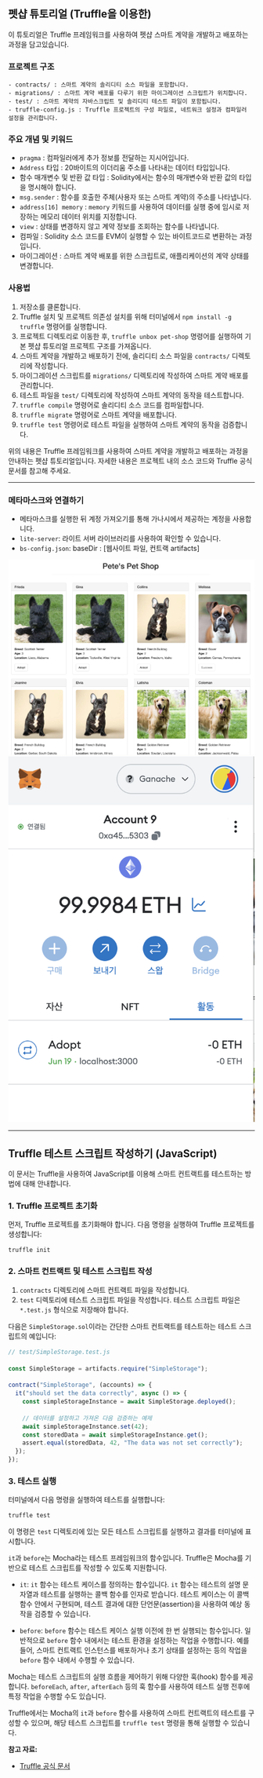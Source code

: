 ## 펫샵 튜토리얼 (Truffle을 이용한)

이 튜토리얼은 Truffle 프레임워크를 사용하여 펫샵 스마트 계약을 개발하고 배포하는 과정을 담고있습니다.

### 프로젝트 구조

```
- contracts/ : 스마트 계약의 솔리디티 소스 파일을 포함합니다.
- migrations/ : 스마트 계약 배포를 다루기 위한 마이그레이션 스크립트가 위치합니다.
- test/ : 스마트 계약의 자바스크립트 및 솔리디티 테스트 파일이 포함됩니다.
- truffle-config.js : Truffle 프로젝트의 구성 파일로, 네트워크 설정과 컴파일러 설정을 관리합니다.
```

### 주요 개념 및 키워드

- `pragma` : 컴파일러에게 추가 정보를 전달하는 지시어입니다.
- `Address` 타입 : 20바이트의 이더리움 주소를 나타내는 데이터 타입입니다.
- 함수 매개변수 및 반환 값 타입 : Solidity에서는 함수의 매개변수와 반환 값의 타입을 명시해야 합니다.
- `msg.sender` : 함수를 호출한 주체(사용자 또는 스마트 계약)의 주소를 나타냅니다.
- `address[16] memory` : `memory` 키워드를 사용하여 데이터를 실행 중에 임시로 저장하는 메모리 데이터 위치를 지정합니다.
- `view` : 상태를 변경하지 않고 계약 정보를 조회하는 함수를 나타냅니다.
- 컴파일 : Solidity 소스 코드를 EVM이 실행할 수 있는 바이트코드로 변환하는 과정입니다.
- 마이그레이션 : 스마트 계약 배포를 위한 스크립트로, 애플리케이션의 계약 상태를 변경합니다.

### 사용법

1. 저장소를 클론합니다.
2. Truffle 설치 및 프로젝트 의존성 설치를 위해 터미널에서 `npm install -g truffle` 명령어를 실행합니다.
3. 프로젝트 디렉토리로 이동한 후, `truffle unbox pet-shop` 명령어를 실행하여 기본 펫샵 튜토리얼 프로젝트 구조를 가져옵니다.
4. 스마트 계약을 개발하고 배포하기 전에, 솔리디티 소스 파일을 `contracts/` 디렉토리에 작성합니다.
5. 마이그레이션 스크립트를 `migrations/` 디렉토리에 작성하여 스마트 계약 배포를 관리합니다.
6. 테스트 파일을 `test/` 디렉토리에 작성하여 스마트 계약의 동작을 테스트합니다.
7. `truffle compile` 명령어로 솔리디티 소스 코드를 컴파일합니다.
8. `truffle migrate` 명령어로 스마트 계약을 배포합니다.
9. `truffle test` 명령어로 테스트 파일을 실행하여 스마트 계약의 동작을 검증합니다.


위의 내용은 Truffle 프레임워크를 사용하여 스마트 계약을 개발하고 배포하는 과정을 안내하는 펫샵 튜토리얼입니다. 자세한 내용은 프로젝트 내의 소스 코드와 Truffle 공식 문서를 참고해 주세요.

---
### 메타마스크와 연결하기
- 메타마스크를 실행한 뒤 계정 가져오기를 통해 가나시에서 제공하는 계정을 사용합니다.
- `lite-server`: 라이트 서버 라이브러리를 사용하여 확인할 수 있습니다.
- `bs-config.json`: baseDir : [웹사이트 파일, 컨트랙 artifacts]

![Alt text](image.png)
![Alt text](image-1.png)


---

## Truffle 테스트 스크립트 작성하기 (JavaScript)

이 문서는 Truffle을 사용하여 JavaScript를 이용해 스마트 컨트랙트를 테스트하는 방법에 대해 안내합니다.

### 1. Truffle 프로젝트 초기화

먼저, Truffle 프로젝트를 초기화해야 합니다. 다음 명령을 실행하여 Truffle 프로젝트를 생성합니다:

```
truffle init
```

### 2. 스마트 컨트랙트 및 테스트 스크립트 작성

1. `contracts` 디렉토리에 스마트 컨트랙트 파일을 작성합니다.
2. `test` 디렉토리에 테스트 스크립트 파일을 작성합니다. 테스트 스크립트 파일은 `*.test.js` 형식으로 저장해야 합니다.

다음은 `SimpleStorage.sol`이라는 간단한 스마트 컨트랙트를 테스트하는 테스트 스크립트의 예입니다:

```javascript
// test/SimpleStorage.test.js

const SimpleStorage = artifacts.require("SimpleStorage");

contract("SimpleStorage", (accounts) => {
  it("should set the data correctly", async () => {
    const simpleStorageInstance = await SimpleStorage.deployed();

    // 데이터를 설정하고 가져온 다음 검증하는 예제
    await simpleStorageInstance.set(42);
    const storedData = await simpleStorageInstance.get();
    assert.equal(storedData, 42, "The data was not set correctly");
  });
});
```

### 3. 테스트 실행

터미널에서 다음 명령을 실행하여 테스트를 실행합니다:

```bash
truffle test
```

이 명령은 `test` 디렉토리에 있는 모든 테스트 스크립트를 실행하고 결과를 터미널에 표시합니다.

`it`과 `before`는 Mocha라는 테스트 프레임워크의 함수입니다. Truffle은 Mocha를 기반으로 테스트 스크립트를 작성할 수 있도록 지원합니다.

- `it`: `it` 함수는 테스트 케이스를 정의하는 함수입니다. `it` 함수는 테스트의 설명 문자열과 테스트를 실행하는 콜백 함수를 인자로 받습니다. 테스트 케이스는 이 콜백 함수 안에서 구현되며, 테스트 결과에 대한 단언문(assertion)을 사용하여 예상 동작을 검증할 수 있습니다.

- `before`: `before` 함수는 테스트 케이스 실행 이전에 한 번 실행되는 함수입니다. 일반적으로 `before` 함수 내에서는 테스트 환경을 설정하는 작업을 수행합니다. 예를 들어, 스마트 컨트랙트 인스턴스를 배포하거나 초기 상태를 설정하는 등의 작업을 `before` 함수 내에서 수행할 수 있습니다.

Mocha는 테스트 스크립트의 실행 흐름을 제어하기 위해 다양한 훅(hook) 함수를 제공합니다. `beforeEach`, `after`, `afterEach` 등의 훅 함수를 사용하여 테스트 실행 전후에 특정 작업을 수행할 수도 있습니다.

Truffle에서는 Mocha의 `it`과 `before` 함수를 사용하여 스마트 컨트랙트의 테스트를 구성할 수 있으며, 해당 테스트 스크립트를 `truffle test` 명령을 통해 실행할 수 있습니다.

**참고 자료:**
- [Truffle 공식 문서](https://www.trufflesuite.com/docs)